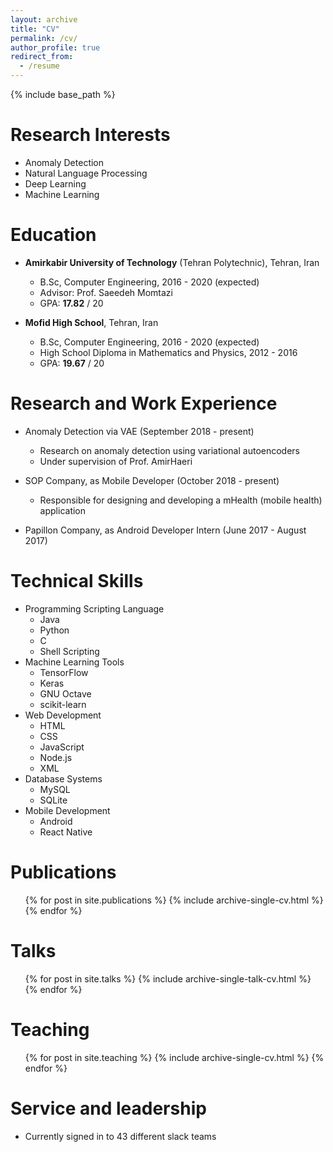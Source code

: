 ```yaml
---
layout: archive
title: "CV"
permalink: /cv/
author_profile: true
redirect_from:
  - /resume
---
```


{% include base_path %}

Research Interests
======
* Anomaly Detection
* Natural Language Processing
* Deep Learning
* Machine Learning

Education
======
* **Amirkabir University of Technology** (Tehran Polytechnic), Tehran, Iran
  * B.Sc, Computer Engineering, 2016 - 2020 (expected)
  * Advisor: Prof. Saeedeh Momtazi
  * GPA: **17.82** / 20
  
* **Mofid High School**, Tehran, Iran
  * B.Sc, Computer Engineering, 2016 - 2020 (expected)
  * High School Diploma in Mathematics and Physics, 2012 - 2016
  * GPA: **19.67** / 20


Research and Work Experience
======
* Anomaly Detection via VAE (September 2018 - present)
  * Research on anomaly detection using variational autoencoders
  * Under supervision of Prof. AmirHaeri
  
* SOP Company, as Mobile Developer (October 2018 - present)
  * Responsible for designing and developing a mHealth (mobile health) application
  
* Papillon Company, as Android Developer Intern (June 2017 - August 2017)
  
Technical Skills
======
* Programming Scripting Language
  * Java
  * Python
  * C
  * Shell Scripting
* Machine Learning Tools
  * TensorFlow
  * Keras
  * GNU Octave
  * scikit-learn
* Web Development
  * HTML
  * CSS
  * JavaScript
  * Node.js
  * XML
* Database Systems
  * MySQL
  * SQLite
* Mobile Development
  * Android
  * React Native

Publications
======
  <ul>{% for post in site.publications %}
    {% include archive-single-cv.html %}
  {% endfor %}</ul>
  
Talks
======
  <ul>{% for post in site.talks %}
    {% include archive-single-talk-cv.html %}
  {% endfor %}</ul>
  
Teaching
======
  <ul>{% for post in site.teaching %}
    {% include archive-single-cv.html %}
  {% endfor %}</ul>
  
Service and leadership
======
* Currently signed in to 43 different slack teams

